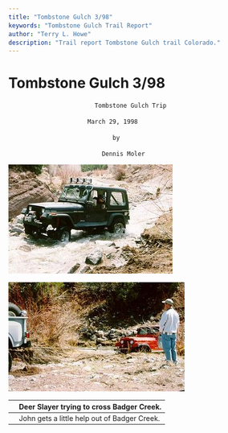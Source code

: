 ```yaml
---
title: "Tombstone Gulch 3/98"
keywords: "Tombstone Gulch Trail Report"
author: "Terry L. Howe"
description: "Trail report Tombstone Gulch trail Colorado."
---
```


# Tombstone Gulch 3/98

                            Tombstone Gulch Trip

                          March 29, 1998

                                 by

                              Dennis Moler

![Terry on Tombstone Gulch](tg980301.jpg)

![Jacob on Tombstone Gulch](tg980302.jpg)

|  | Deer Slayer trying to cross Badger Creek. |
| --- | --- |
|  | John gets a little help out of Badger Creek. |
